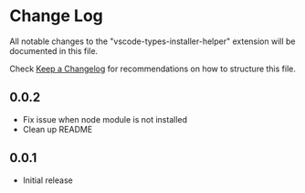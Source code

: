 # Change Log

All notable changes to the "vscode-types-installer-helper" extension will be documented in this file.

Check [Keep a Changelog](http://keepachangelog.com/) for recommendations on how to structure this file.

## 0.0.2

- Fix issue when node module is not installed
- Clean up README

## 0.0.1

- Initial release